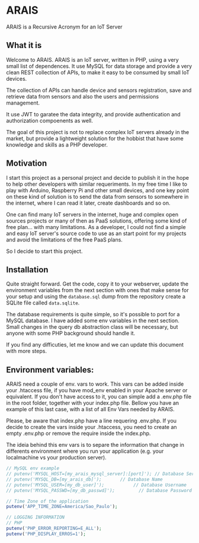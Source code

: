 # ARAIS
ARAIS is a Recursive Acronym for an IoT Server

## What it is ##
Welcome to ARAIS. ARAIS is an IoT server, written in PHP, using a very small list of dependences. It use MySQL for data storage and provide a very clean REST collection of APIs, to make it easy to be consumed by small IoT devices.

The collection of APIs can handle device and sensors registration, save and retrieve data from sensors and also the users and permissions management.

It use JWT to garatee the data integrity, and provide authentication and authorization compoenents as well.

The goal of this project is not to replace complex IoT servers already in the market, but provide a lightweight solution for the hobbist that have some knowledge and skills as a PHP developer.

## Motivation ##

I start this project as a personal project and decide to publish it in the hope to help other developers with similar requeriments. In my free time I like to play with Arduino, Raspberry Pi and other small devices, and one key point on these kind of solution is to send the data from sensors to somewhere in the internet, where I can read it later, create dashboards and so on.

One can find many IoT servers in the internet, huge and complex open sources projects or many of then as PaaS solutions, offering some kind of free plan... with many limitations. As a developer, I could not find a simple and easy IoT server's source code to use as an start point for my projects and avoid the limitations of the free PaaS plans.

So I decide to start this project.

## Installation ##
Quite straight forward. Get the code, copy it to your webserver, update the environment variables from the next section with ones that make sense for your setup and using the ```database.sql``` dump from the repository create a SQLite file called ```data.sqlite```.

The database requirements is quite simple, so it's possible to port for a MySQL database. I have added some env variables in the next section. Small changes in the query db abstraction class will be necessary, but anyone with some PHP background should handle it.

If you find any difficuties, let me know and we can update this document with more steps.

## Environment variables: ##
ARAIS need a couple of env. vars to work. This vars can be added inside your .htaccess file, if you have mod_env enabled in your Apache server or equivalent. If you don't have access to it, you can simple add a .env.php file in the root folder, together with your index.php file. Bellow you have an example of this last case, with a list of all Env Vars needed by ARAIS.

Please, be aware that index.php have a line requering .env.php. If you decide to create the vars inside your .htaccess, you need to create an empty .env.php or remove the require inside the index.php.

The ideia behind this env vars is to separe the information that change in differents environment where you run your application (e.g. your localmachine vs your production server).

```php
// MySQL env example
// putenv('MYSQL_HOST=[my_arais_mysql_server]:[port]'); // Database Server Host
// putenv('MYSQL_DB=[my_arais_db]');       // Database Name
// putenv('MYSQL_USER=[my_db_user]');           // Database Username
// putenv('MYSQL_PASSWD=[my_db_passwd]');         // Database Password

// Time Zone of the application
putenv('APP_TIME_ZONE=America/Sao_Paulo');

// LOGGING INFORMATION
// PHP
putenv('PHP_ERROR_REPORTING=E_ALL');
putenv('PHP_DISPLAY_ERROS=1');
```

